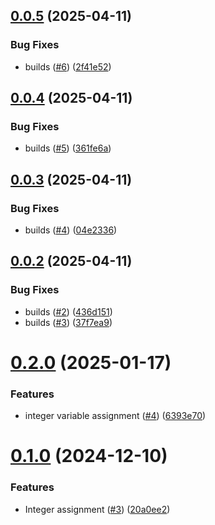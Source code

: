 ## [0.0.5](https://github.com/MathPtt/MathPotato/compare/0.0.4...0.0.5) (2025-04-11)


### Bug Fixes

* builds ([#6](https://github.com/MathPtt/MathPotato/issues/6)) ([2f41e52](https://github.com/MathPtt/MathPotato/commit/2f41e5208afd35160b9d3051ded1bee1ae51ad44))

## [0.0.4](https://github.com/MathPtt/MathPotato/compare/0.0.3...0.0.4) (2025-04-11)


### Bug Fixes

* builds ([#5](https://github.com/MathPtt/MathPotato/issues/5)) ([361fe6a](https://github.com/MathPtt/MathPotato/commit/361fe6a56f2a80a90ae9948eea02247bc1df896f))

## [0.0.3](https://github.com/MathPtt/MathPotato/compare/0.0.2...0.0.3) (2025-04-11)


### Bug Fixes

* builds ([#4](https://github.com/MathPtt/MathPotato/issues/4)) ([04e2336](https://github.com/MathPtt/MathPotato/commit/04e2336929775d5da8b1e9c6756dfceebfdf70a0))

## [0.0.2](https://github.com/MathPtt/MathPotato/compare/0.0.1...0.0.2) (2025-04-11)


### Bug Fixes

* builds ([#2](https://github.com/MathPtt/MathPotato/issues/2)) ([436d151](https://github.com/MathPtt/MathPotato/commit/436d151409fee4e5f582d4cbd1a72132088d4616))
* builds ([#3](https://github.com/MathPtt/MathPotato/issues/3)) ([37f7ea9](https://github.com/MathPtt/MathPotato/commit/37f7ea92d230cd1bd4c639d4215f96011a0051b0))

# [0.2.0](https://github.com/PotatoLang/Potato/compare/0.1.0...0.2.0) (2025-01-17)


### Features

* integer variable assignment ([#4](https://github.com/PotatoLang/Potato/issues/4)) ([6393e70](https://github.com/PotatoLang/Potato/commit/6393e7059aec1b5b21ea5a8e44f972f5f515307f))

# [0.1.0](https://github.com/PotatoLang/Potato/compare/0.0.1...0.1.0) (2024-12-10)


### Features

* Integer assignment ([#3](https://github.com/PotatoLang/Potato/issues/3)) ([20a0ee2](https://github.com/PotatoLang/Potato/commit/20a0ee20557a5aeaace349dee068f7a20069470f))
